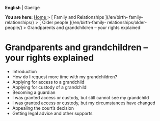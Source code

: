 **English** |  Gaeilge 

**You are here:** [ Home ](/en/) > [ Family and Relationships ](/en/birth-
family-relationships/) > [ Older people ](/en/birth-family-
relationships/older-people/) > Grandparents and grandchildren – your rights
explained

#  Grandparents and grandchildren – your rights explained

  * Introduction 
  * How do I request more time with my grandchildren? 
  * Applying for access to a grandchild 
  * Applying for custody of a grandchild 
  * Becoming a guardian 
  * I was granted access or custody, but still cannot see my grandchild 
  * I was granted access or custody, but my circumstances have changed 
  * Appealing the court’s decision 
  * Getting legal advice and other supports 
